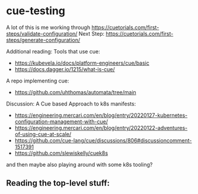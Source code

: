 # cue-testing

A lot of this is me working through https://cuetorials.com/first-steps/validate-configuration/
Next Step: https://cuetorials.com/first-steps/generate-configuration/

Additional reading:
Tools that use cue:
- https://kubevela.io/docs/platform-engineers/cue/basic
- https://docs.dagger.io/1215/what-is-cue/

A repo implementing cue:
- https://github.com/uhthomas/automata/tree/main

Discussion: A Cue based Approach to k8s manifests:
- https://engineering.mercari.com/en/blog/entry/20220127-kubernetes-configuration-management-with-cue/
- https://engineering.mercari.com/en/blog/entry/20220122-adventures-of-using-cue-at-scale/
- https://github.com/cue-lang/cue/discussions/806#discussioncomment-1517391
- https://github.com/slewiskelly/cuek8s

and then maybe also playing around with some k8s tooling?

## Reading the top-level stuff:

